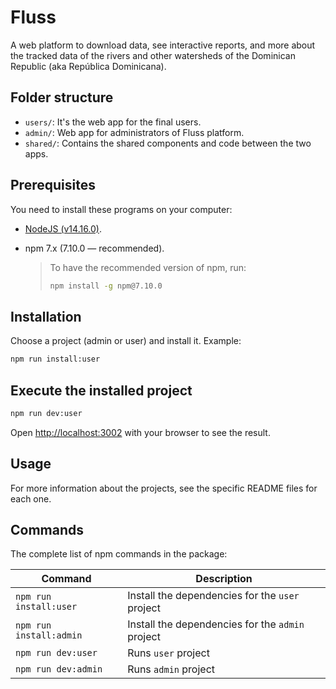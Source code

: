 # Fluss

A web platform to download data, see interactive reports, and more about the tracked data of the rivers and other watersheds of the Dominican Republic (aka República Dominicana).

## Folder structure

- `users/`: It's the web app for the final users.
- `admin/`: Web app for administrators of Fluss platform.
- `shared/`: Contains the shared components and code between the two apps.

## Prerequisites

You need to install these programs on your computer:

- [NodeJS (v14.16.0)](https://nodejs.org/en/download/).
- npm 7.x (7.10.0 — recommended).

    > To have the recommended version of npm, run:
    > ```bash
    > npm install -g npm@7.10.0
    > ```

## Installation

Choose a project (admin or user) and install it. Example:

```bash
npm run install:user
```

## Execute the installed project

```bash
npm run dev:user
```

Open [http://localhost:3002](http://localhost:3002) with your browser to see the result.

## Usage

For more information about the projects, see the specific README files for each one.

## Commands

The complete list of npm commands in the package:

|Command|Description|
|-|-|
|`npm run install:user`|Install the dependencies for the `user` project|
|`npm run install:admin`|Install the dependencies for the `admin` project|
|`npm run dev:user`|Runs `user` project|
|`npm run dev:admin`|Runs `admin` project|
